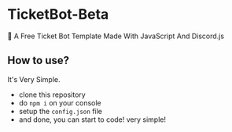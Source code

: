 # TicketBot-Beta
🎫 A Free Ticket Bot Template Made With JavaScript And Discord.js

## How to use?
It's Very Simple.
- clone this repository
- do `npm i` on your console
- setup the `config.json` file
- and done, you can start to code! very simple!
